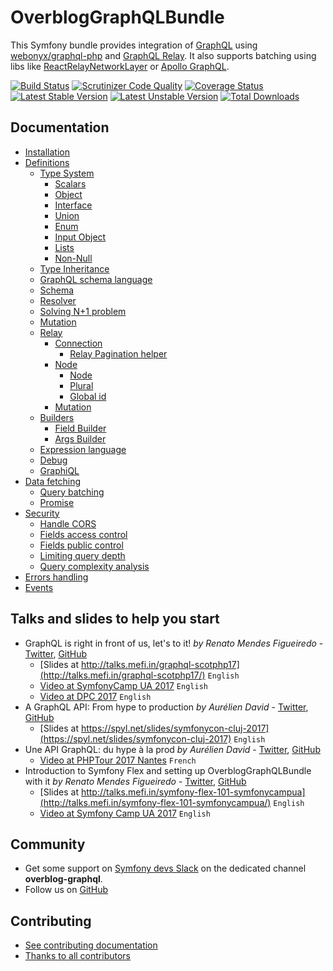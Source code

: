 OverblogGraphQLBundle
======================

This Symfony bundle provides integration of [GraphQL](https://facebook.github.io/graphql/) using [webonyx/graphql-php](https://github.com/webonyx/graphql-php)
and [GraphQL Relay](https://facebook.github.io/relay/docs/graphql-relay-specification.html).
It also supports batching using libs like [ReactRelayNetworkLayer](https://github.com/nodkz/react-relay-network-layer) or [Apollo GraphQL](http://dev.apollodata.com/core/network.html#query-batching).

[![Build Status](https://travis-ci.org/overblog/GraphQLBundle.svg?branch=master)](https://travis-ci.org/overblog/GraphQLBundle)
[![Scrutinizer Code Quality](https://scrutinizer-ci.com/g/overblog/GraphQLBundle/badges/quality-score.png?b=master)](https://scrutinizer-ci.com/g/overblog/GraphQLBundle/?branch=master)
[![Coverage Status](https://coveralls.io/repos/github/overblog/GraphQLBundle/badge.svg?branch=master)](https://coveralls.io/github/overblog/GraphQLBundle?branch=master)
[![Latest Stable Version](https://poser.pugx.org/overblog/graphql-bundle/version)](https://packagist.org/packages/overblog/graphql-bundle)
[![Latest Unstable Version](https://poser.pugx.org/overblog/graphql-bundle/v/unstable)](https://packagist.org/packages/overblog/graphql-bundle)
[![Total Downloads](https://poser.pugx.org/overblog/graphql-bundle/downloads)](https://packagist.org/packages/overblog/graphql-bundle)

Documentation
-------------

- [Installation](Resources/doc/index.md)
- [Definitions](Resources/doc/definitions/index.md)
  - [Type System](Resources/doc/definitions/type-system/index.md)
    - [Scalars](Resources/doc/definitions/type-system/scalars.md)
    - [Object](Resources/doc/definitions/type-system/object.md)
    - [Interface](Resources/doc/definitions/type-system/interface.md)
    - [Union](Resources/doc/definitions/type-system/union.md)
    - [Enum](Resources/doc/definitions/type-system/enum.md)
    - [Input Object](Resources/doc/definitions/type-system/input-object.md)
    - [Lists](Resources/doc/definitions/type-system/lists.md)
    - [Non-Null](Resources/doc/definitions/type-system/non-null.md)
  - [Type Inheritance](Resources/doc/definitions/type-inheritance.md)
  - [GraphQL schema language](Resources/doc/definitions/graphql-schema-language.md)
  - [Schema](Resources/doc/definitions/schema.md)
  - [Resolver](Resources/doc/definitions/resolver.md)
  - [Solving N+1 problem](Resources/doc/definitions/solving-n-plus-1-problem.md)
  - [Mutation](Resources/doc/definitions/mutation.md)
  - [Relay](Resources/doc/definitions/relay/index.md)
    - [Connection](Resources/doc/definitions/relay/connection.md)
      - [Relay Pagination helper](Resources/doc/helpers/relay-paginator.md)
    - [Node](Resources/doc/definitions/relay/node/index.md)
      - [Node](Resources/doc/definitions/relay/node/node.md)
      - [Plural](Resources/doc/definitions/relay/node/plural.md)
      - [Global id](Resources/doc/definitions/relay/node/global-id.md)
    - [Mutation](Resources/doc/definitions/relay/mutation.md)
  - [Builders](Resources/doc/definitions/builders/index.md)
    - [Field Builder](Resources/doc/definitions/builders/field.md)
    - [Args Builder](Resources/doc/definitions/builders/args.md)
  - [Expression language](Resources/doc/definitions/expression-language.md)
  - [Debug](Resources/doc/definitions/debug/index.md)
  - [GraphiQL](Resources/doc/definitions/graphiql/index.md)
- [Data fetching](Resources/doc/data-fetching/index.md)
  - [Query batching](Resources/doc/data-fetching/batching.md)
  - [Promise](Resources/doc/data-fetching/promise.md)
- [Security](Resources/doc/security/index.md)
  - [Handle CORS](Resources/doc/security/handle-cors.md)
  - [Fields access control](Resources/doc/security/fields-access-control.md)
  - [Fields public control](Resources/doc/security/fields-public-control.md)
  - [Limiting query depth](Resources/doc/security/limiting-query-depth.md)
  - [Query complexity analysis](Resources/doc/security/query-complexity-analysis.md)
- [Errors handling](Resources/doc/error-handling/index.md)
- [Events](Resources/doc/events/index.md)

Talks and slides to help you start
----------------------------------

* GraphQL is right in front of us, let's to it! *by Renato Mendes Figueiredo* - [Twitter](https://twitter.com/renatomefi), [GitHub](https://github.com/renatomefi)
  - [Slides at http://talks.mefi.in/graphql-scotphp17](http://talks.mefi.in/graphql-scotphp17/) `English`
  - [Video at SymfonyCamp UA 2017](https://www.youtube.com/watch?v=jyoYlnCPNgk) `English`
  - [Video at DPC 2017](https://www.youtube.com/watch?v=E7MjoCOGSSY) `English`
* A GraphQL API: From hype to production *by Aurélien David* - [Twitter](https://twitter.com/spyl94), [GitHub](https://github.com/spyl94)
  - [Slides at https://spyl.net/slides/symfonycon-cluj-2017](https://spyl.net/slides/symfonycon-cluj-2017) `English`
* Une API GraphQL: du hype à la prod *by Aurélien David* - [Twitter](https://twitter.com/spyl94), [GitHub](https://github.com/spyl94)
  - [Video at PHPTour 2017 Nantes](https://www.youtube.com/watch?v=xbipW6fgD6c) `French`
* Introduction to Symfony Flex and setting up OverblogGraphQLBundle with it *by Renato Mendes Figueiredo* - [Twitter](https://twitter.com/renatomefi), [GitHub](https://github.com/renatomefi)
  - [Slides at http://talks.mefi.in/symfony-flex-101-symfonycampua](http://talks.mefi.in/symfony-flex-101-symfonycampua/) `English`
  - [Video at Symfony Camp UA 2017](https://www.youtube.com/watch?v=lWweoiCI9Hk) `English`

Community
---------

* Get some support on [Symfony devs Slack](https://symfony.com/slack-invite)
  on the dedicated channel **overblog-graphql**.
* Follow us on [GitHub](https://github.com/overblog)

Contributing
------------

* [See contributing documentation](CONTRIBUTING.md)
* [Thanks to all contributors](https://github.com/overblog/GraphQLBundle/graphs/contributors)
